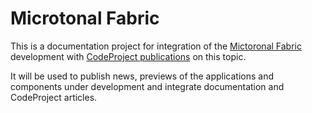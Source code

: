 # Microtonal Fabric

This is a documentation project for integration of the [Mictoronal Fabric](https://github.com/SAKryukov/microtonal-fabric) development with [CodeProject publications](https://www.codeproject.com/Members/SAKryukov) on this topic.

It will be used to publish news, previews of the applications and components under development and integrate documentation and CodeProject articles.
